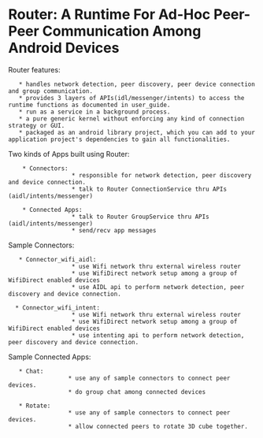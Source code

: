 Router: A Runtime For Ad-Hoc Peer-Peer Communication Among Android Devices
==========================================================================

Router features:

       * handles network detection, peer discovery, peer device connection and group communication.
       * provides 3 layers of APIs(idl/messenger/intents) to access the runtime functions as documented in user_guide.
       * run as a service in a background process.
       * a pure generic kernel without enforcing any kind of connection strategy or GUI.
       * packaged as an android library project, which you can add to your application project's dependencies to gain all functionalities.
        

Two kinds of Apps built using Router:

        * Connectors: 
                      * responsible for network detection, peer discovery and device connection.
                      * talk to Router ConnectionService thru APIs (aidl/intents/messenger)

        * Connected Apps:
                      * talk to Router GroupService thru APIs (aidl/intents/messenger)
                      * send/recv app messages

Sample Connectors:

       * Connector_wifi_aidl:
                      * use Wifi network thru external wireless router
                      * use WifiDirect network setup among a group of WifiDirect enabled devices
                      * use AIDL api to perform network detection, peer discovery and device connection.

      * Connector_wifi_intent:
                      * use Wifi network thru external wireless router
                      * use WifiDirect network setup among a group of WifiDirect enabled devices
                      * use intenting api to perform network detection, peer discovery and device connection.

Sample Connected Apps:

       * Chat:
                     * use any of sample connectors to connect peer devices.
                     * do group chat among connected devices

       * Rotate:
                     * use any of sample connectors to connect peer devices.
                     * allow connected peers to rotate 3D cube together.


